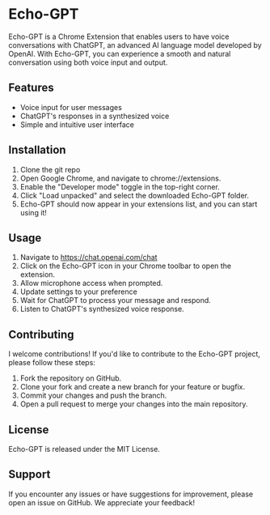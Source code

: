 # Echo-GPT

Echo-GPT is a Chrome Extension that enables users to have voice conversations with ChatGPT, an advanced AI language model developed by OpenAI. With Echo-GPT, you can experience a smooth and natural conversation using both voice input and output.

## Features

* Voice input for user messages
* ChatGPT's responses in a synthesized voice
* Simple and intuitive user interface

## Installation

1. Clone the git repo
2. Open Google Chrome, and navigate to chrome://extensions.
3. Enable the "Developer mode" toggle in the top-right corner.
4. Click "Load unpacked" and select the downloaded Echo-GPT folder.
5. Echo-GPT should now appear in your extensions list, and you can start using it!

## Usage

1. Navigate to <https://chat.openai.com/chat>
2. Click on the Echo-GPT icon in your Chrome toolbar to open the extension.
3. Allow microphone access when prompted.
4. Update settings to your preference
5. Wait for ChatGPT to process your message and respond.
6. Listen to ChatGPT's synthesized voice response.

## Contributing

I welcome contributions! If you'd like to contribute to the Echo-GPT project, please follow these steps:

1. Fork the repository on GitHub.
2. Clone your fork and create a new branch for your feature or bugfix.
3. Commit your changes and push the branch.
4. Open a pull request to merge your changes into the main repository.

## License

Echo-GPT is released under the MIT License.

## Support

If you encounter any issues or have suggestions for improvement, please open an issue on GitHub. We appreciate your feedback!
